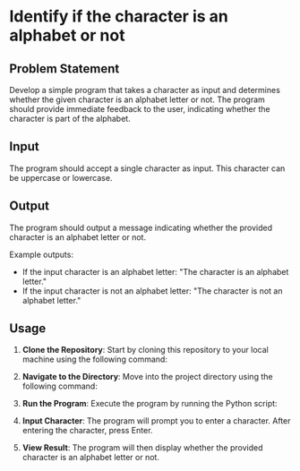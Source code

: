 # Identify if the character is an alphabet or not

## Problem Statement

Develop a simple program that takes a character as input and determines whether the given character is an alphabet letter or not. The program should provide immediate feedback to the user, indicating whether the character is part of the alphabet.

## Input

The program should accept a single character as input. This character can be uppercase or lowercase.

## Output

The program should output a message indicating whether the provided character is an alphabet letter or not.

Example outputs:
- If the input character is an alphabet letter: "The character is an alphabet letter."
- If the input character is not an alphabet letter: "The character is not an alphabet letter."

## Usage

1. **Clone the Repository**: Start by cloning this repository to your local machine using the following command:

2. **Navigate to the Directory**: Move into the project directory using the following command:

3. **Run the Program**: Execute the program by running the Python script:


4. **Input Character**: The program will prompt you to enter a character. After entering the character, press Enter.

5. **View Result**: The program will then display whether the provided character is an alphabet letter or not.

